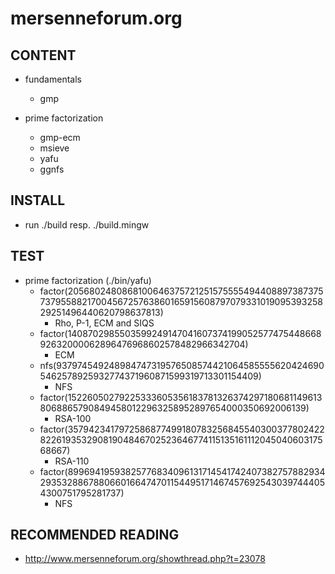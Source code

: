 # mersenneforum.org

## CONTENT

* fundamentals
  * gmp

* prime factorization
  * gmp-ecm
  * msieve
  * yafu
  * ggnfs

## INSTALL

* run ./build resp. ./build.mingw

## TEST

* prime factorization (./bin/yafu)
  * factor(2056802480868100646375721251575555494408897387375737955882170045672576386016591560879707933101909539325829251496440620798637813)
    * Rho, P-1, ECM and SIQS
  * factor(140870298550359924914704160737419905257747544866892632000062896476968602578482966342704)
    * ECM
  * nfs(9379745492489847473195765085744210645855556204246905462578925932774371960871599319713301154409)
    * NFS
  * factor(1522605027922533360535618378132637429718068114961380688657908494580122963258952897654000350692006139)
    * RSA-100
  * factor(35794234179725868774991807832568455403003778024228226193532908190484670252364677411513516111204504060317568667)
    * RSA-110
  * factor(8996941959382577683409613171454174240738275788293429353288678806601664747011544951714674576925430397444054300751795281737)
    * NFS

## RECOMMENDED READING

* http://www.mersenneforum.org/showthread.php?t=23078
